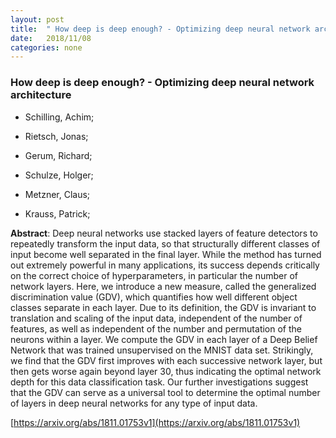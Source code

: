```yaml
---
layout: post
title:  " How deep is deep enough? - Optimizing deep neural network architecture"
date:   2018/11/08
categories: none
---
```




### How deep is deep enough? - Optimizing deep neural network architecture



* Schilling, Achim; 

* Rietsch, Jonas; 

* Gerum, Richard; 

* Schulze, Holger; 

* Metzner, Claus; 

* Krauss, Patrick; 





**Abstract**:  Deep neural networks use stacked layers of feature detectors to repeatedly transform the input data, so that structurally different classes of input become well separated in the final layer. While the method has turned out extremely powerful in many applications, its success depends critically on the correct choice of hyperparameters, in particular the number of network layers. Here, we introduce a new measure, called the generalized discrimination value (GDV), which quantifies how well different object classes separate in each layer. Due to its definition, the GDV is invariant to translation and scaling of the input data, independent of the number of features, as well as independent of the number and permutation of the neurons within a layer. We compute the GDV in each layer of a Deep Belief Network that was trained unsupervised on the MNIST data set. Strikingly, we find that the GDV first improves with each successive network layer, but then gets worse again beyond layer 30, thus indicating the optimal network depth for this data classification task. Our further investigations suggest that the GDV can serve as a universal tool to determine the optimal number of layers in deep neural networks for any type of input data. 



 [https://arxiv.org/abs/1811.01753v1](https://arxiv.org/abs/1811.01753v1) 

